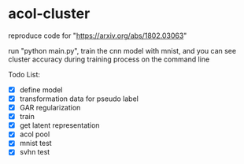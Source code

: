 # acol-cluster
reproduce code for "https://arxiv.org/abs/1802.03063"



run "python main.py", train the cnn model with mnist, and you can see cluster accuracy during training process on the command line

Todo List:

- [x] define model
- [x] transformation data for pseudo label
- [x] GAR regularization
- [x] train
- [x] get latent representation
- [x] acol pool
- [x] mnist test
- [x] svhn test